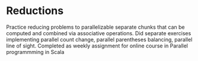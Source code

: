 # Reductions
Practice reducing problems to parallelizable separate chunks that can be computed and combined via associative operations. 
Did separate exercises implementing parallel count change, parallel parentheses balancing, parallel line of sight.
Completed as weekly assignment for online course in Parallel programmming in Scala
